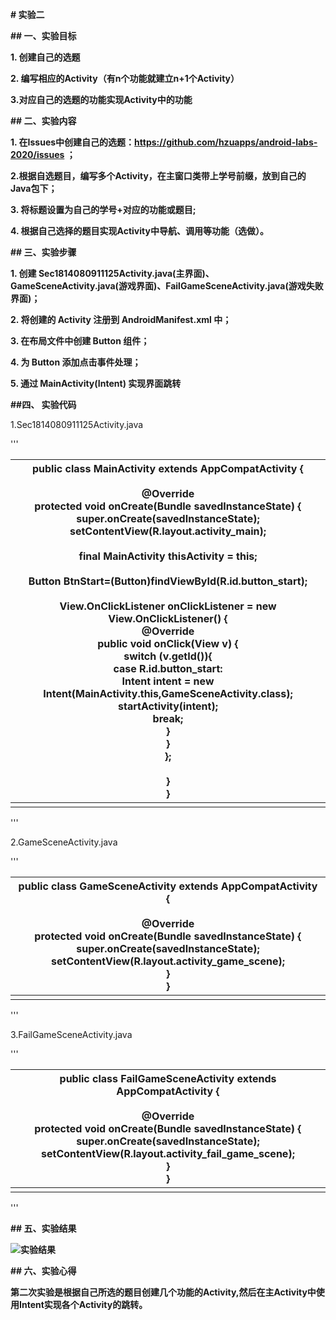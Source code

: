 **# 实验二** 

 

  **## 一、实验目标** 

  **1. 创建自己的选题** 

  **2. 编写相应的Activity（有n个功能就建立n+1个Activity）** 

  **3.对应自己的选题的功能实现Activity中的功能**

  

   **## 二、实验内容** 

  **1. 在Issues中创建自己的选题：https://github.com/hzuapps/android-labs-2020/issues ；** 

  **2.根据自选题目，编写多个Activity，在主窗口类带上学号前缀，放到自己的Java包下；** 

  **3. 将标题设置为自己的学号+对应的功能或题目;** 

  **4. 根据自己选择的题目实现Activity中导航、调用等功能（选做）。**

  

   **## 三、实验步骤** 

  **1. 创建 Sec1814080911125Activity.java(主界面)、GameSceneActivity.java(游戏界面)、FailGameSceneActivity.java(游戏失败界面)；**

  **2. 将创建的 Activity 注册到 AndroidManifest.xml 中；**

  **3. 在布局文件中创建 Button 组件；**

  **4. 为 Button 添加点击事件处理；**

  **5. 通过 MainActivity(Intent) 实现界面跳转**

  

   **##四、 实验代码**

1.Sec1814080911125Activity.java

'''

| public class MainActivity extends AppCompatActivity {<br/><br/>    @Override<br/>    protected void onCreate(Bundle savedInstanceState) {<br/>        super.onCreate(savedInstanceState);<br/>        setContentView(R.layout.activity_main);<br/><br/>        final MainActivity thisActivity = this;<br/><br/>        Button BtnStart=(Button)findViewById(R.id.button_start);<br/><br/>        View.OnClickListener onClickListener = new View.OnClickListener() {<br/>            @Override<br/>            public void onClick(View v) {<br/>                switch (v.getId()){<br/>                    case R.id.button_start:<br/>                        Intent intent = new Intent(MainActivity.this,GameSceneActivity.class);<br/>                        startActivity(intent);<br/>                        break;<br/>                }<br/>            }<br/>        };<br/><br/>    }<br/>} |
| ------------------------------------------------------------ |
|                                                              |

'''

2.GameSceneActivity.java

'''

| public class GameSceneActivity extends AppCompatActivity {<br/><br/>    @Override<br/>    protected void onCreate(Bundle savedInstanceState) {<br/>        super.onCreate(savedInstanceState);<br/>        setContentView(R.layout.activity_game_scene);<br/>    }<br/>} |
| ------------------------------------------------------------ |
|                                                              |

'''

3.FailGameSceneActivity.java

'''

| public class FailGameSceneActivity extends AppCompatActivity {<br/><br/>    @Override<br/>    protected void onCreate(Bundle savedInstanceState) {<br/>        super.onCreate(savedInstanceState);<br/>        setContentView(R.layout.activity_fail_game_scene);<br/>    }<br/>} |
| ------------------------------------------------------------ |
|                                                              |

'''

   **## 五、实验结果** 

  **![实验结果](https://github.com/1nnocent1/android-labs-2020/blob/master/students/sec1814080911125/lab2.png)** 

  

   **## 六、实验心得** 

  **第二次实验是根据自己所选的题目创建几个功能的Activity,然后在主Activity中使用Intent实现各个Activity的跳转。**

